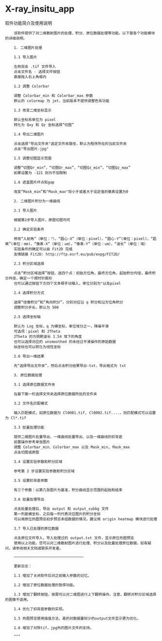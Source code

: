 # X-ray_insitu_app
软件功能简介及使用说明

        该软件提供了对二维散射图片的处理、积分、原位数据处理等功能。以下是各个功能模块的详细说明。
        
        1. 二维图片处理
        
        1.1 导入图片
        
        左侧双击 .tif 文件导入
        点击文件名 - 选择文件按钮
        直接拖入右上角框内
        
        1.2 调整 Colorbar
        
        调整 Colorbar_min 和 Colorbar_max 参数
        默认的 colormap 为 jet，当前版本不提供调整色系功能
        
        1.3 改变二维坐标显示
        
        默认坐标系单位为 pixel
        转化为 Qxy 和 Qz 坐标选择“切图”
        
        1.4 导出二维图片
        
        点击选择"导出文件夹"选定文件夹路径，默认为程序所在的当前文件夹
        点击"导出图片-jpg"
        
        1.5 调整切图显示范围
        
        调整“切图Qr_min”，“切图Qr_max”，“切图Qz_min”，“切图Qz_max”
        如果设置为 -121 则为不加限制
        
        1.6 遮盖图片坏点和gap
        
        改变“Mask_min”和"Mask_max"将小于或者大于设定值的像素设置为0
        
        2. 二维图片积分为一维曲线
        
        2.1 导入图片
        
        根据第1步导入图片，原图切图均可
        
        2.2 确定实验条件
        
        修改“入射角”（单位：°），“圆心-X”（单位：pixel），“圆心-Y”(单位：pixel)，“距离”(单位：mm)，“像素-X”（单位：um），“像素-Y”（单位：um），“波长”（单位：埃）
        实验条件的确定可以由 Fit2D 完成
        友情链接 Fit2D: http://ftp.esrf.eu/pub/expg/FIT2D/
        
        2.3 积分区域选择
        
        点击“积分区域选择”按钮，选四个点：初始方位角，最终方位角，起始积分内径，最终积分外径，确定一个顺时针扇形
        也可以通过按钮下方四个文本框手动输入，单位分别为°以及pixel
        
        2.4 选择积分方式
        
        选择“径像积分”和“角向积分”，分别对应沿 q 积分和沿方位角积分
        调整积分步长，默认为 500
        
        2.5 选择坐标轴
        
        默认为 Log 坐标，q 为横坐标，单位埃分之一，降噪平滑
        可选项：pixel 和 2Theta
        2Theta 的为铜靶波长 1.54 埃下的角度
        也可以选择对应的 unsmoothed 的未经过平滑操作的原始数据
        纵坐标也可以转化为线性坐标
        
        2.6 导出一维结果
        
        先“选择导出文件夹”，然后点击积分结果导出-txt，导出格式为 txt
        
        3. 原位数据处理
        
        3.1 选择原位数据文件夹
        
        在最下面一栏选择文件夹选择原位数据所处的文件夹
        
        3.2 文件名匹配模式
        
        输入匹配模式，如原位数据为 Cl0001.tif, Cl0002.tif....，则匹配模式可以设置为 Cl*.tif
        
        3.3 批量处理功能
        
        提供二维图片批量导出、一维曲线批量导出、以及一维曲线的扣背底
        前置操作参考单张图片
        调整 Colorbar_min、Colorbar_max 以及 Mask_min, Mask_max
        点击切图或原图
        
        3.4 设置实验参数和积分区域
        
        参考第 2 步设置实验参数和积分区域
        
        3.5 设置扣背底参数
        
        有三个参数：以第几张图片为基准，积分曲线显示范围的起始和结束
        
        3.6 批量处理导出
        
        点击批量处理后，导出 output 和 output_subbg 文件
        第一列是横坐标，之后每一列代表对应图片的积分坐标
        可以用原位热图预览初步预览本组数据的情况，建议用 origin heatmap 模块进行处理
        
        3.7 导入已处理的原位数据
        
        点击原位文件导入，导入处理过的 output.txt 文件，显示原位热图预览
        使用以上功能，您可以对二维散射图片进行处理、积分以及批量处理原位数据。如有疑问，请参阅相关文档或联系开发者。
        
        ————————————————————————————————
        
        更新日志：

        1.1 增加了关闭软件后对之前输入参数的记忆。

        1.2 增加了原位数据处理的暂停功能。
        
        1.3 增加了翻转按钮，按需可以对二维图进行上下翻转操作。注意，翻转对积分区域选择的图像不适用。
        
        1.4 优化了扣背底参数的实现。
        
        1.5 热图预览使用插值方法，是的对数据量较少的output文件显示更为优化。
        
        1.6 增加了对除tif，jpg外的图片文件的支持。
        
        """
